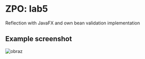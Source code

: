 # ZPO: lab5
Reflection with JavaFX and own bean validation implementation 

## Example screenshot
![obraz](https://github.com/deru303/lab-4-5/assets/82843647/6fe31001-adfa-4e90-9d10-b23118fab905)
